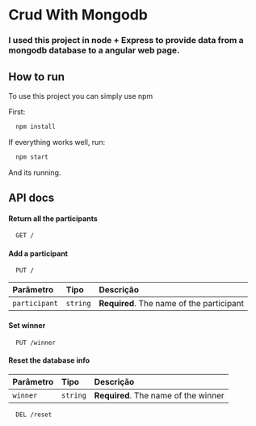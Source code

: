 
# Crud With Mongodb

### I used this project in node + Express to provide data from a mongodb database to a angular web page.




## How to run

To use this project you can simply use npm 

First:
```bash
  npm install
```

If everything works well, run:
```bash
  npm start
```
And its running.




## API docs

#### Return all the participants

```http
  GET /
```

#### Add a participant

```http
  PUT /
```

| Parâmetro          | Tipo       | Descrição                                   |
| :----------------- | :--------- | :------------------------------------------ |
| `participant`      | `string`   | **Required**. The name of the participant   |

#### Set winner

```http
  PUT /winner
```

#### Reset the database info

| Parâmetro          | Tipo       | Descrição                                   |
| :----------------- | :--------- | :------------------------------------------ |
| `winner`           | `string`   | **Required**. The name of the winner        |

```http
  DEL /reset
```


